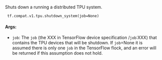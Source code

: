 Shuts down a running a distributed TPU system.

```
 tf.compat.v1.tpu.shutdown_system(job=None)
```
#### Args:
- `job`: The `job` (the XXX in TensorFlow device specification /`job`:XXX) that contains the TPU devices that will be shutdown. If `job`=None it is assumed there is only one `job` in the TensorFlow flock, and an error will be returned if this assumption does not hold.
